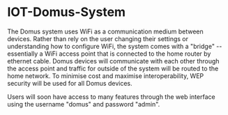 # IOT-Domus-System

The Domus system uses WiFi as a communication medium between devices.
Rather than rely on the user changing their settings or understanding
how to configure WiFi, the system comes with a "bridge" -- essentially
a WiFi access point that is connected to the home router by ethernet
cable. Domus devices will communicate with each other through the access
point and traffic for outside of the system will be routed to the home
network.
To minimise cost and maximise interoperability, WEP security will be
used for all Domus devices.

Users will soon have access to many features through the web interface
using the username "domus" and password "admin".
